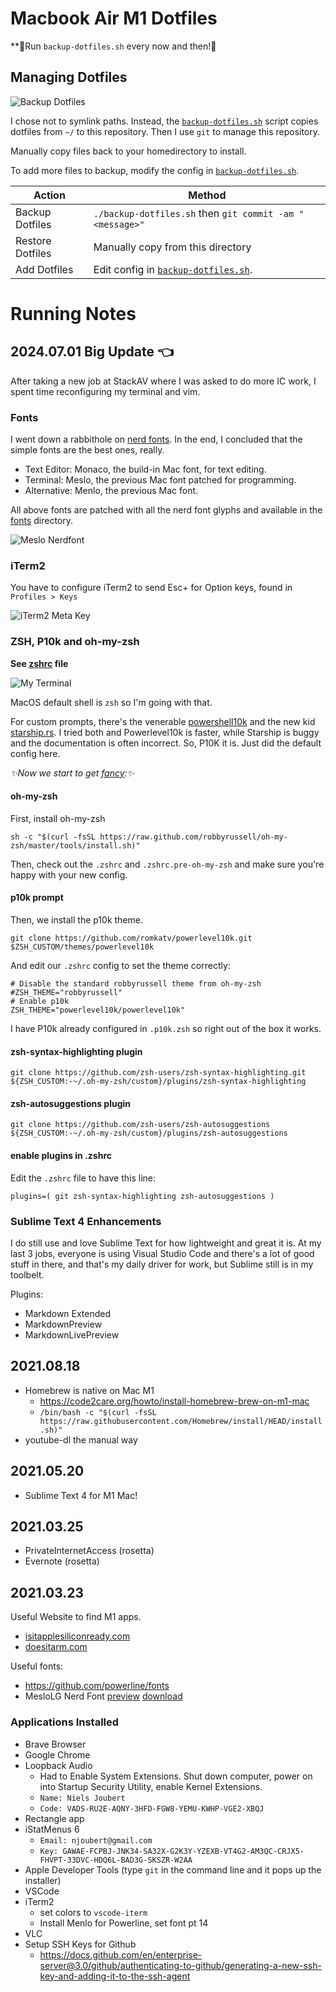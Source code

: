 # Macbook Air M1 Dotfiles

**🚨Run `backup-dotfiles.sh` every now and then!🚨

## Managing Dotfiles

![Backup Dotfiles](images/backup-dotfiles.png)

I chose not to symlink paths.
Instead, the [`backup-dotfiles.sh`](backup-dotfiles.sh) script copies dotfiles from `~/` to this repository.
Then I use `git` to manage this repository.

Manually copy files back to your homedirectory to install. 

To add more files to backup, modify the config in [`backup-dotfiles.sh`](backup-dotfiles.sh).

| Action           | Method |
| ---------------- | ------ |
| Backup Dotfiles  | `./backup-dotfiles.sh` then `git commit -am "<message>"` |
| Restore Dotfiles | Manually copy from this directory |
| Add Dotfiles     | Edit config in [`backup-dotfiles.sh`](backup-dotfiles.sh). |


# Running Notes

## 2024.07.01  Big Update 👈

After taking a new job at StackAV where I was asked to do more IC work, 
I spent time reconfiguring my terminal and vim.

### Fonts

I went down a rabbithole on [nerd fonts](https://www.nerdfonts.com/).
In the end, I concluded that the simple fonts are the best ones, really.

- Text Editor: Monaco, the build-in Mac font, for text editing.
- Terminal: Meslo, the previous Mac font patched for programming.
- Alternative: Menlo, the previous Mac font.

All above fonts are patched with all the nerd font glyphs and available in the [fonts](./fonts/) directory.

![Meslo Nerdfont](images/meslo-nerdfont.png)

### iTerm2

You have to configure iTerm2 to send Esc+ for Option keys, found in ` Profiles > Keys`

![iTerm2 Meta Key](images/iterm2-meta.png)

### ZSH, P10k and oh-my-zsh

**See [zshrc](zshrc) file**

![My Terminal](images/macbookair-terminal.png)

MacOS default shell is `zsh` so I'm going with that.

For custom prompts, there's the venerable [powershell10k](https://github.com/romkatv/powerlevel10k) and the new kid [starship.rs](https://starship.rs/). I tried both and Powerlevel10k is faster, while Starship is buggy and the documentation is often incorrect. So, P10K it is. Just did the default config here.

*✨Now we start to get [fancy](https://dev.to/abdfnx/oh-my-zsh-powerlevel10k-cool-terminal-1no0):✨*

#### oh-my-zsh 
First, install oh-my-zsh
```
sh -c "$(curl -fsSL https://raw.github.com/robbyrussell/oh-my-zsh/master/tools/install.sh)"
```
Then, check out the `.zshrc` and `.zshrc.pre-oh-my-zsh` and make sure you're happy with your new config.

#### p10k prompt
Then, we install the p10k theme.

```
git clone https://github.com/romkatv/powerlevel10k.git $ZSH_CUSTOM/themes/powerlevel10k
```

And edit our `.zshrc` config to set the theme correctly:

```
# Disable the standard robbyrussell theme from oh-my-zsh
#ZSH_THEME="robbyrussell" 
# Enable p10k
ZSH_THEME="powerlevel10k/powerlevel10k"
```

I have P10k already configured in `.p10k.zsh` so right out of the box it works. 


#### zsh-syntax-highlighting plugin

```
git clone https://github.com/zsh-users/zsh-syntax-highlighting.git ${ZSH_CUSTOM:-~/.oh-my-zsh/custom}/plugins/zsh-syntax-highlighting
```

#### zsh-autosuggestions plugin

```
git clone https://github.com/zsh-users/zsh-autosuggestions ${ZSH_CUSTOM:-~/.oh-my-zsh/custom}/plugins/zsh-autosuggestions
```

#### enable plugins in .zshrc

Edit the `.zshrc` file to have this line:
```
plugins=( git zsh-syntax-highlighting zsh-autosuggestions )
```

### Sublime Text 4 Enhancements

I do still use and love Sublime Text for how lightweight and great it is. 
At my last 3 jobs, everyone is using Visual Studio Code and there's a lot of good stuff in there, and that's my daily driver for work, but Sublime still is in my toolbelt.

Plugins:

- Markdown Extended
- MarkdownPreview
- MarkdownLivePreview


## 2021.08.18

* Homebrew is native on Mac M1
	* https://code2care.org/howto/install-homebrew-brew-on-m1-mac
	* `/bin/bash -c "$(curl -fsSL https://raw.githubusercontent.com/Homebrew/install/HEAD/install.sh)"`
* youtube-dl the manual way

## 2021.05.20

* Sublime Text 4 for M1 Mac!



## 2021.03.25

* PrivateInternetAccess (rosetta)
* Evernote (rosetta)

## 2021.03.23

Useful Website to find M1 apps.
* [isitapplesiliconready.com](https://isapplesiliconready.com/)
* [doesitarm.com](https://doesitarm.com/)


Useful fonts: 
* https://github.com/powerline/fonts
* MesloLG Nerd Font [preview](https://www.programmingfonts.org/#meslo) [download](https://github.com/ryanoasis/nerd-fonts/releases/download/v3.2.1/Meslo.zip)


### Applications Installed

* Brave Browser
* Google Chrome
* Loopback Audio
	* Had to Enable System Extensions. Shut down computer, power on into Startup Security Utility, enable Kernel Extensions.
	* `Name: Niels Joubert`
	* `Code: VADS-RU2E-AQNY-3HFD-FGW8-YEMU-KWHP-VGE2-XBQJ`
* Rectangle app
* iStatMenus 6
	* `Email: njoubert@gmail.com`
	* `Key: GAWAE-FCPBJ-JNK34-SA32X-G2K3Y-YZEXB-VT4G2-AM3QC-CRJX5-FHVPT-33DVC-HDQ6L-BAD3G-SKSZR-W2AA`
* Apple Developer Tools (type `git` in the command line and it pops up the installer)
* VSCode
* iTerm2
	* set colors to `vscode-iterm`
	* Install Menlo for Powerline, set font pt 14
* VLC
* Setup SSH Keys for Github
	* https://docs.github.com/en/enterprise-server@3.0/github/authenticating-to-github/generating-a-new-ssh-key-and-adding-it-to-the-ssh-agent
		

